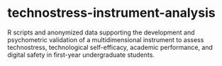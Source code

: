# technostress-instrument-analysis
R scripts and anonymized data supporting the development and psychometric validation of a multidimensional instrument to assess technostress, technological self-efficacy, academic performance, and digital safety in first-year undergraduate students.
